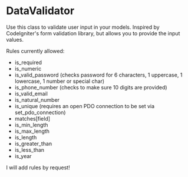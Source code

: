 DataValidator
============

Use this class to validate user input in your models. Inspired by CodeIgniter's form validation library,
but allows you to provide the input values. 

Rules currently allowed:
* is_required
* is_numeric
* is_valid_password (checks password for 6 characters, 1 uppercase, 1 lowercase, 1 number or special char)
* is_phone_number (checks to make sure 10 digits are provided)
* is_valid_email
* is_natural_number
* is_unique (requires an open PDO connection to be set via set_pdo_connection)
* matches[field]
* is_min_length
* is_max_length
* is_length
* is_greater_than
* is_less_than
* is_year

I will add rules by request!